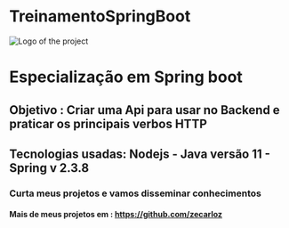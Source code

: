 # TreinamentoSpringBoot
![Logo of the project](https://encrypted-tbn0.gstatic.com/images?q=tbn:ANd9GcSj_sxUjxvS1BXPRxlPyBPBCOMKPrptNTy7kA&usqp=CAU)
# Especialização em Spring boot
## Objetivo : Criar uma Api para usar no Backend e praticar os principais verbos HTTP 
## Tecnologias usadas: Nodejs - Java versão 11 - Spring v 2.3.8
### Curta meus projetos e vamos disseminar conhecimentos
#### Mais de meus projetos em : https://github.com/zecarloz

